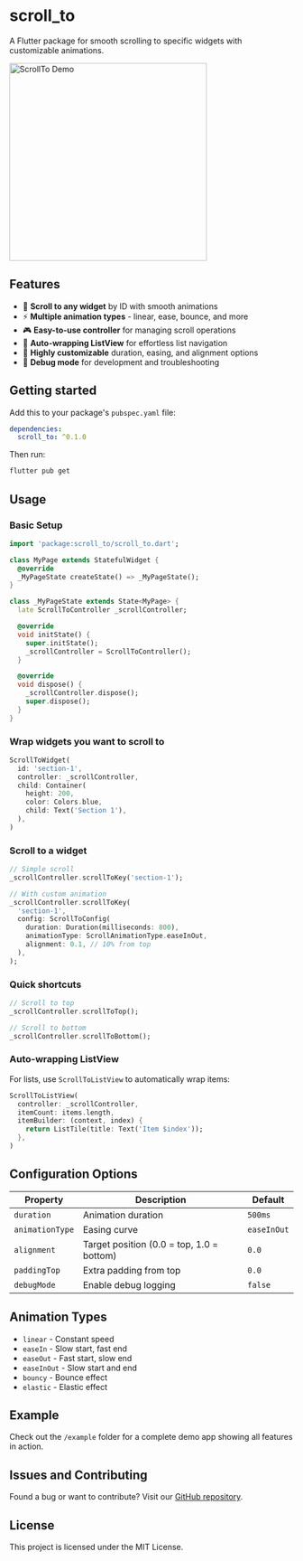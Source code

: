 # scroll_to

A Flutter package for smooth scrolling to specific widgets with customizable animations.

<img src="docs/showcase.gif" alt="ScrollTo Demo" width="350"/>

## Features

- 🎯 **Scroll to any widget** by ID with smooth animations
- ⚡ **Multiple animation types** - linear, ease, bounce, and more
- 🎮 **Easy-to-use controller** for managing scroll operations
- 📝 **Auto-wrapping ListView** for effortless list navigation
- 🔧 **Highly customizable** duration, easing, and alignment options
- 🐛 **Debug mode** for development and troubleshooting

## Getting started

Add this to your package's `pubspec.yaml` file:

```yaml
dependencies:
  scroll_to: ^0.1.0
```

Then run:
```bash
flutter pub get
```

## Usage

### Basic Setup

```dart
import 'package:scroll_to/scroll_to.dart';

class MyPage extends StatefulWidget {
  @override
  _MyPageState createState() => _MyPageState();
}

class _MyPageState extends State<MyPage> {
  late ScrollToController _scrollController;

  @override
  void initState() {
    super.initState();
    _scrollController = ScrollToController();
  }

  @override
  void dispose() {
    _scrollController.dispose();
    super.dispose();
  }
}
```

### Wrap widgets you want to scroll to

```dart
ScrollToWidget(
  id: 'section-1',
  controller: _scrollController,
  child: Container(
    height: 200,
    color: Colors.blue,
    child: Text('Section 1'),
  ),
)
```

### Scroll to a widget

```dart
// Simple scroll
_scrollController.scrollToKey('section-1');

// With custom animation
_scrollController.scrollToKey(
  'section-1',
  config: ScrollToConfig(
    duration: Duration(milliseconds: 800),
    animationType: ScrollAnimationType.easeInOut,
    alignment: 0.1, // 10% from top
  ),
);
```

### Quick shortcuts

```dart
// Scroll to top
_scrollController.scrollToTop();

// Scroll to bottom
_scrollController.scrollToBottom();
```

### Auto-wrapping ListView

For lists, use `ScrollToListView` to automatically wrap items:

```dart
ScrollToListView(
  controller: _scrollController,
  itemCount: items.length,
  itemBuilder: (context, index) {
    return ListTile(title: Text('Item $index'));
  },
)
```

## Configuration Options

| Property | Description | Default |
|----------|-------------|---------|
| `duration` | Animation duration | `500ms` |
| `animationType` | Easing curve | `easeInOut` |
| `alignment` | Target position (0.0 = top, 1.0 = bottom) | `0.0` |
| `paddingTop` | Extra padding from top | `0.0` |
| `debugMode` | Enable debug logging | `false` |

## Animation Types

- `linear` - Constant speed
- `easeIn` - Slow start, fast end
- `easeOut` - Fast start, slow end  
- `easeInOut` - Slow start and end
- `bouncy` - Bounce effect
- `elastic` - Elastic effect

## Example

Check out the `/example` folder for a complete demo app showing all features in action.

## Issues and Contributing

Found a bug or want to contribute? Visit our [GitHub repository](https://github.com/geridev12/scroll_to).

## License

This project is licensed under the MIT License.
